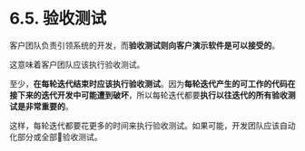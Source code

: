 # 6.5. 验收测试

客户团队负责引领系统的开发，而**验收测试则向客户演示软件是可以接受的**。

这意味着客户团队应该执行验收测试。

至少，**在每轮迭代结束时应该执行验收测试**。因为**每轮迭代产生的可工作的代码在接下来的迭代开发中可能遭到破坏**，所以每轮迭代都要**执行以往迭代的所有验收测试是非常重要的**。

这样，每轮迭代都要花更多的时间来执行验收测试。如果可能，开发团队应该自动化部分或全部验收测试。
